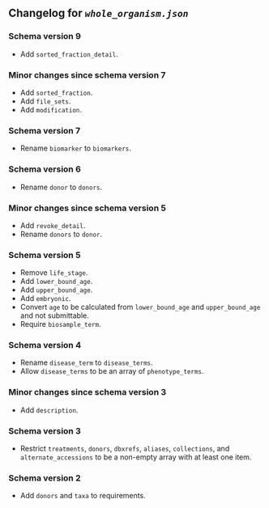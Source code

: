 ## Changelog for *`whole_organism.json`*

### Schema version 9

* Add `sorted_fraction_detail`.

### Minor changes since schema version 7

* Add `sorted_fraction`.
* Add `file_sets`.
* Add `modification`.

### Schema version 7

* Rename `biomarker` to `biomarkers`.

### Schema version 6

* Rename `donor` to `donors`.

### Minor changes since schema version 5
* Add `revoke_detail`.
* Rename `donors` to `donor`.

### Schema version 5

* Remove `life_stage`.
* Add `lower_bound_age`.
* Add `upper_bound_age`.
* Add `embryonic`.
* Convert `age` to be calculated from `lower_bound_age` and `upper_bound_age` and not submittable.
* Require `biosample_term`.

### Schema version 4

* Rename `disease_term` to `disease_terms`.
* Allow `disease_terms` to be an array of `phenotype_terms`.

### Minor changes since schema version 3

* Add `description`.

### Schema version 3

* Restrict `treatments`, `donors`, `dbxrefs`, `aliases`, `collections`, and `alternate_accessions` to be a non-empty array with at least one item.

### Schema version 2

* Add `donors` and `taxa` to requirements.
